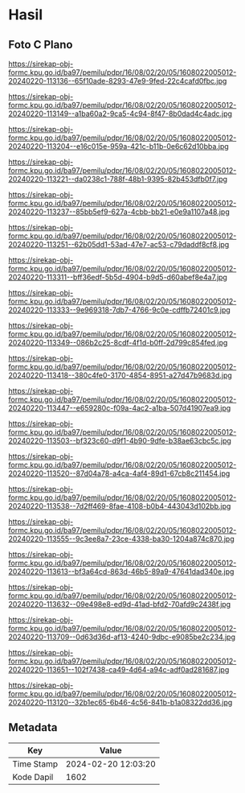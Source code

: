 # Hasil

## Foto C Plano

https://sirekap-obj-formc.kpu.go.id/ba97/pemilu/pdpr/16/08/02/20/05/1608022005012-20240220-113136--65f10ade-8293-47e9-9fed-22c4cafd0fbc.jpg

https://sirekap-obj-formc.kpu.go.id/ba97/pemilu/pdpr/16/08/02/20/05/1608022005012-20240220-113149--a1ba60a2-9ca5-4c94-8f47-8b0dad4c4adc.jpg

https://sirekap-obj-formc.kpu.go.id/ba97/pemilu/pdpr/16/08/02/20/05/1608022005012-20240220-113204--e16c015e-959a-421c-b11b-0e6c62d10bba.jpg

https://sirekap-obj-formc.kpu.go.id/ba97/pemilu/pdpr/16/08/02/20/05/1608022005012-20240220-113221--da0238c1-788f-48b1-9395-82b453dfb0f7.jpg

https://sirekap-obj-formc.kpu.go.id/ba97/pemilu/pdpr/16/08/02/20/05/1608022005012-20240220-113237--85bb5ef9-627a-4cbb-bb21-e0e9a1107a48.jpg

https://sirekap-obj-formc.kpu.go.id/ba97/pemilu/pdpr/16/08/02/20/05/1608022005012-20240220-113251--62b05dd1-53ad-47e7-ac53-c79daddf8cf8.jpg

https://sirekap-obj-formc.kpu.go.id/ba97/pemilu/pdpr/16/08/02/20/05/1608022005012-20240220-113311--bff36edf-5b5d-4904-b9d5-d60abef8e4a7.jpg

https://sirekap-obj-formc.kpu.go.id/ba97/pemilu/pdpr/16/08/02/20/05/1608022005012-20240220-113333--9e969318-7db7-4766-9c0e-cdffb72401c9.jpg

https://sirekap-obj-formc.kpu.go.id/ba97/pemilu/pdpr/16/08/02/20/05/1608022005012-20240220-113349--086b2c25-8cdf-4f1d-b0ff-2d799c854fed.jpg

https://sirekap-obj-formc.kpu.go.id/ba97/pemilu/pdpr/16/08/02/20/05/1608022005012-20240220-113418--380c4fe0-3170-4854-8951-a27d47b9683d.jpg

https://sirekap-obj-formc.kpu.go.id/ba97/pemilu/pdpr/16/08/02/20/05/1608022005012-20240220-113447--e659280c-f09a-4ac2-a1ba-507d41907ea9.jpg

https://sirekap-obj-formc.kpu.go.id/ba97/pemilu/pdpr/16/08/02/20/05/1608022005012-20240220-113503--bf323c60-d9f1-4b90-9dfe-b38ae63cbc5c.jpg

https://sirekap-obj-formc.kpu.go.id/ba97/pemilu/pdpr/16/08/02/20/05/1608022005012-20240220-113520--87d04a78-a4ca-4af4-89d1-67cb8c211454.jpg

https://sirekap-obj-formc.kpu.go.id/ba97/pemilu/pdpr/16/08/02/20/05/1608022005012-20240220-113538--7d2ff469-8fae-4108-b0b4-443043d102bb.jpg

https://sirekap-obj-formc.kpu.go.id/ba97/pemilu/pdpr/16/08/02/20/05/1608022005012-20240220-113555--9c3ee8a7-23ce-4338-ba30-1204a874c870.jpg

https://sirekap-obj-formc.kpu.go.id/ba97/pemilu/pdpr/16/08/02/20/05/1608022005012-20240220-113613--bf3a64cd-863d-46b5-89a9-47641dad340e.jpg

https://sirekap-obj-formc.kpu.go.id/ba97/pemilu/pdpr/16/08/02/20/05/1608022005012-20240220-113632--09e498e8-ed9d-41ad-bfd2-70afd9c2438f.jpg

https://sirekap-obj-formc.kpu.go.id/ba97/pemilu/pdpr/16/08/02/20/05/1608022005012-20240220-113709--0d63d36d-af13-4240-9dbc-e9085be2c234.jpg

https://sirekap-obj-formc.kpu.go.id/ba97/pemilu/pdpr/16/08/02/20/05/1608022005012-20240220-113651--102f7438-ca49-4d64-a94c-adf0ad281687.jpg

https://sirekap-obj-formc.kpu.go.id/ba97/pemilu/pdpr/16/08/02/20/05/1608022005012-20240220-113120--32b1ec65-6b46-4c56-841b-b1a08322dd36.jpg


## Metadata

| Key        | Value               |
| ---------- | ------------------- |
| Time Stamp | 2024-02-20 12:03:20 |
| Kode Dapil | 1602                |



